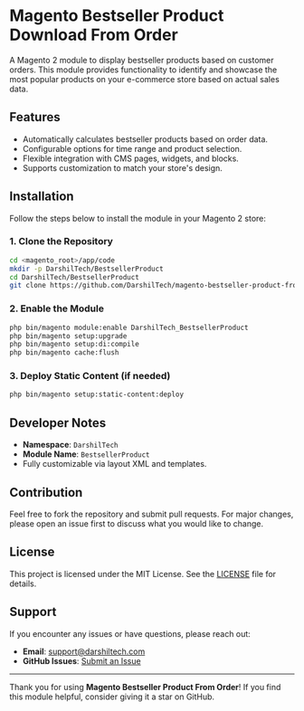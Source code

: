 # Magento Bestseller Product Download From Order 

A Magento 2 module to display bestseller products based on customer orders. This module provides functionality to identify and showcase the most popular products on your e-commerce store based on actual sales data.

## Features

- Automatically calculates bestseller products based on order data.
- Configurable options for time range and product selection.
- Flexible integration with CMS pages, widgets, and blocks.
- Supports customization to match your store's design.

## Installation

Follow the steps below to install the module in your Magento 2 store:

### 1. Clone the Repository
```bash
cd <magento_root>/app/code
mkdir -p DarshilTech/BestsellerProduct
cd DarshilTech/BestsellerProduct
git clone https://github.com/DarshilTech/magento-bestseller-product-from-order.git .
```

### 2. Enable the Module
```bash
php bin/magento module:enable DarshilTech_BestsellerProduct
php bin/magento setup:upgrade
php bin/magento setup:di:compile
php bin/magento cache:flush
```

### 3. Deploy Static Content (if needed)
```bash
php bin/magento setup:static-content:deploy
```

## Developer Notes

- **Namespace**: `DarshilTech`
- **Module Name**: `BestsellerProduct`
- Fully customizable via layout XML and templates.

## Contribution

Feel free to fork the repository and submit pull requests. For major changes, please open an issue first to discuss what you would like to change.

## License

This project is licensed under the MIT License. See the [LICENSE](LICENSE) file for details.

## Support

If you encounter any issues or have questions, please reach out:

- **Email**: support@darshiltech.com
- **GitHub Issues**: [Submit an Issue](<issues>)

---

Thank you for using **Magento Bestseller Product From Order**! If you find this module helpful, consider giving it a star on GitHub.

